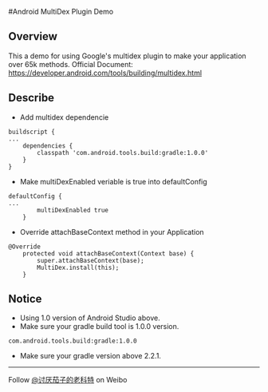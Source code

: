 #Android MultiDex Plugin Demo


## Overview
This a demo for using Google's multidex plugin to make your application over 65k methods.
Official Document: <https://developer.android.com/tools/building/multidex.html>


## Describe
* Add multidex dependencie
```
buildscript {
...
    dependencies {
        classpath 'com.android.tools.build:gradle:1.0.0'
    }
}
```

* Make multiDexEnabled veriable is true into defaultConfig
```
defaultConfig {
...
        multiDexEnabled true
    }
```

* Override attachBaseContext method in your Application
```
@Override
    protected void attachBaseContext(Context base) {
        super.attachBaseContext(base);
        MultiDex.install(this);
    }
``` 


## Notice
* Using 1.0 version of Android Studio above.
* Make sure your gradle build tool is 1.0.0 version.
```
com.android.tools.build:gradle:1.0.0
```
* Make sure your gradle version above 2.2.1.


---
Follow [@讨厌茄子的老科特](http://weibo.com/wodis) on Weibo